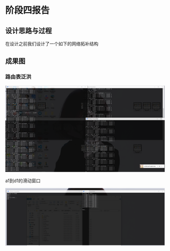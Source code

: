 # 阶段四报告

## 设计思路与过程

在设计之前我们设计了一个如下的网络拓补结构

## 成果图

### 路由表泛洪

![image-20191220225615422](assets/image-20191220225615422.png)

a1到d1的滑动窗口

![image-20191220225623982](assets/image-20191220225623982.png)

